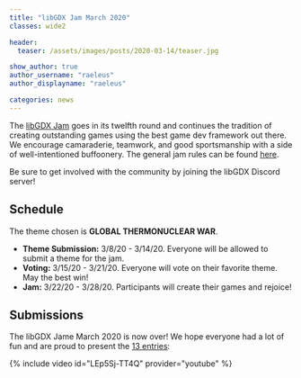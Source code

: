 ```yaml
---
title: "libGDX Jam March 2020"
classes: wide2

header:
  teaser: /assets/images/posts/2020-03-14/teaser.jpg

show_author: true
author_username: "raeleus"
author_displayname: "raeleus"

categories: news
---
```


The [libGDX Jam](https://itch.io/jam/libgdx-jam-march-2020) goes in its twelfth round and continues the tradition of creating outstanding games using the best game dev framework out there. We encourage camaraderie, teamwork, and good sportsmanship with a side of well-intentioned buffoonery. The general jam rules can be found [here](/community/jams/).

Be sure to get involved with the community by joining the libGDX Discord server!

## Schedule
The theme chosen is **GLOBAL THERMONUCLEAR WAR**.

- **Theme Submission:** 3/8/20 - 3/14/20. Everyone will be allowed to submit a theme for the jam.
- **Voting:** 3/15/20 - 3/21/20.  Everyone will vote on their favorite theme. May the best win!
- **Jam:** 3/22/20 - 3/28/20. Participants will create their games and rejoice!

## Submissions
The libGDX Jame March 2020 is now over! We hope everyone had a lot of fun and are proud to present the [13 entries](https://itch.io/jam/libgdx-jam-march-2020/entries):

{% include video id="LEp5Sj-TT4Q" provider="youtube" %}
